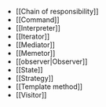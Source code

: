 - [[Chain of responsibility]]
- [[Command]]
- [[Interpreter]]
- [[Iterator]]
- [[Mediator]]
- [[Memetor]]
- [[observer|Observer]]
- [[State]]
- [[Strategy]]
- [[Template method]]
- [[Visitor]]